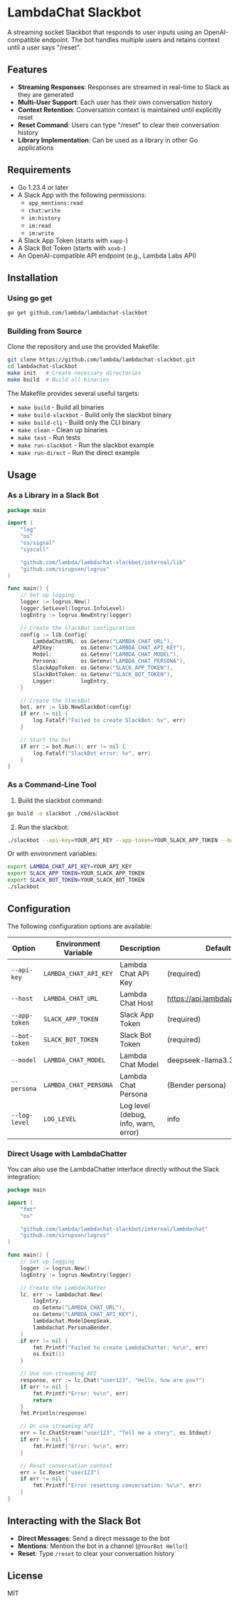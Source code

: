 # LambdaChat Slackbot

A streaming socket Slackbot that responds to user inputs using an OpenAI-compatible endpoint. The bot handles multiple users and retains context until a user says "/reset".

## Features

- **Streaming Responses**: Responses are streamed in real-time to Slack as they are generated
- **Multi-User Support**: Each user has their own conversation history
- **Context Retention**: Conversation context is maintained until explicitly reset
- **Reset Command**: Users can type "/reset" to clear their conversation history
- **Library Implementation**: Can be used as a library in other Go applications

## Requirements

- Go 1.23.4 or later
- A Slack App with the following permissions:
  - `app_mentions:read`
  - `chat:write`
  - `im:history`
  - `im:read`
  - `im:write`
- A Slack App Token (starts with `xapp-`)
- A Slack Bot Token (starts with `xoxb-`)
- An OpenAI-compatible API endpoint (e.g., Lambda Labs API)

## Installation

### Using go get

```bash
go get github.com/lambda/lambdachat-slackbot
```

### Building from Source

Clone the repository and use the provided Makefile:

```bash
git clone https://github.com/lambda/lambdachat-slackbot.git
cd lambdachat-slackbot
make init   # Create necessary directories
make build  # Build all binaries
```

The Makefile provides several useful targets:

- `make build` - Build all binaries
- `make build-slackbot` - Build only the slackbot binary
- `make build-cli` - Build only the CLI binary
- `make clean` - Clean up binaries
- `make test` - Run tests
- `make run-slackbot` - Run the slackbot example
- `make run-direct` - Run the direct example

## Usage

### As a Library in a Slack Bot

```go
package main

import (
	"log"
	"os"
	"os/signal"
	"syscall"

	"github.com/lambda/lambdachat-slackbot/internal/lib"
	"github.com/sirupsen/logrus"
)

func main() {
	// Set up logging
	logger := logrus.New()
	logger.SetLevel(logrus.InfoLevel)
	logEntry := logrus.NewEntry(logger)

	// Create the SlackBot configuration
	config := lib.Config{
		LambdaChatURL: os.Getenv("LAMBDA_CHAT_URL"),
		APIKey:        os.Getenv("LAMBDA_CHAT_API_KEY"),
		Model:         os.Getenv("LAMBDA_CHAT_MODEL"),
		Persona:       os.Getenv("LAMBDA_CHAT_PERSONA"),
		SlackAppToken: os.Getenv("SLACK_APP_TOKEN"),
		SlackBotToken: os.Getenv("SLACK_BOT_TOKEN"),
		Logger:        logEntry,
	}

	// Create the SlackBot
	bot, err := lib.NewSlackBot(config)
	if err != nil {
		log.Fatalf("Failed to create SlackBot: %v", err)
	}

	// Start the bot
	if err := bot.Run(); err != nil {
		log.Fatalf("SlackBot error: %v", err)
	}
}
```

### As a Command-Line Tool

1. Build the slackbot command:

```bash
go build -o slackbot ./cmd/slackbot
```

2. Run the slackbot:

```bash
./slackbot --api-key=YOUR_API_KEY --app-token=YOUR_SLACK_APP_TOKEN --bot-token=YOUR_SLACK_BOT_TOKEN
```

Or with environment variables:

```bash
export LAMBDA_CHAT_API_KEY=YOUR_API_KEY
export SLACK_APP_TOKEN=YOUR_SLACK_APP_TOKEN
export SLACK_BOT_TOKEN=YOUR_SLACK_BOT_TOKEN
./slackbot
```

## Configuration

The following configuration options are available:

| Option | Environment Variable | Description | Default |
|--------|---------------------|-------------|---------|
| `--api-key` | `LAMBDA_CHAT_API_KEY` | Lambda Chat API Key | (required) |
| `--host` | `LAMBDA_CHAT_URL` | Lambda Chat Host | https://api.lambdalabs.com/v1 |
| `--app-token` | `SLACK_APP_TOKEN` | Slack App Token | (required) |
| `--bot-token` | `SLACK_BOT_TOKEN` | Slack Bot Token | (required) |
| `--model` | `LAMBDA_CHAT_MODEL` | Lambda Chat Model | deepseek-llama3.3-70b |
| `--persona` | `LAMBDA_CHAT_PERSONA` | Lambda Chat Persona | (Bender persona) |
| `--log-level` | `LOG_LEVEL` | Log level (debug, info, warn, error) | info |

### Direct Usage with LambdaChatter

You can also use the LambdaChatter interface directly without the Slack integration:

```go
package main

import (
	"fmt"
	"os"

	"github.com/lambda/lambdachat-slackbot/internal/lambdachat"
	"github.com/sirupsen/logrus"
)

func main() {
	// Set up logging
	logger := logrus.New()
	logEntry := logrus.NewEntry(logger)

	// Create the LambdaChatter
	lc, err := lambdachat.New(
		logEntry,
		os.Getenv("LAMBDA_CHAT_URL"),
		os.Getenv("LAMBDA_CHAT_API_KEY"),
		lambdachat.ModelDeepSeak,
		lambdachat.PersonaBender,
	)
	if err != nil {
		fmt.Printf("Failed to create LambdaChatter: %v\n", err)
		os.Exit(1)
	}

	// Use non-streaming API
	response, err := lc.Chat("user123", "Hello, how are you?")
	if err != nil {
		fmt.Printf("Error: %v\n", err)
		return
	}
	fmt.Println(response)

	// Or use streaming API
	err = lc.ChatStream("user123", "Tell me a story", os.Stdout)
	if err != nil {
		fmt.Printf("Error: %v\n", err)
	}

	// Reset conversation context
	err = lc.Reset("user123")
	if err != nil {
		fmt.Printf("Error resetting conversation: %v\n", err)
	}
}
```

## Interacting with the Slack Bot

- **Direct Messages**: Send a direct message to the bot
- **Mentions**: Mention the bot in a channel (`@YourBot Hello!`)
- **Reset**: Type `/reset` to clear your conversation history

## License

MIT
